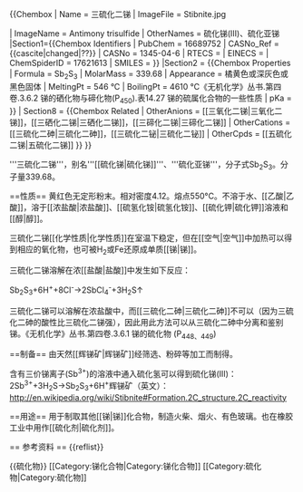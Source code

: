 {{Chembox
|   Name = 三硫化二锑
|   ImageFile = Stibnite.jpg
<!-- | ImageSize = 200px -->
|   ImageName = Antimony trisulfide
|   OtherNames = 硫化锑(III)、硫化亚锑
|Section1={{Chembox Identifiers
| PubChem = 16689752
| CASNo_Ref = {{cascite|changed|??}}
| CASNo = 1345-04-6 
| RTECS = 
| EINECS =
| ChemSpiderID = 17621613
| SMILES = }}
|Section2 = {{Chembox Properties
|   Formula = Sb<sub>2</sub>S<sub>3</sub>
|   MolarMass = 339.68
|   Appearance = 橘黄色或深灰色或黑色固体
|   MeltingPt = 546 °C
|   BoilingPt = 4610 °C<ref>《无机化学》丛书.第四卷.3.6.2 锑的硒化物与碲化物(P<sub>450</sub>).表14.27 锑的硫属化合物的一些性质</ref>
|   pKa = 
  }}
| Section8 = {{Chembox Related
|   OtherAnions = [[三氧化二锑|三氧化二锑]]，[[三硒化二锑|三硒化二锑]]，[[三碲化二锑|三碲化二锑]]
|   OtherCations = [[三硫化二砷|三硫化二砷]]，[[三硫化二铋|三硫化二铋]]
|   OtherCpds = [[五硫化二锑|五硫化二锑]]
  }}
}}

'''三硫化二锑'''，别名'''[[硫化锑|硫化锑]]'''、'''硫化亚锑'''，分子式Sb<sub>2</sub>S<sub>3</sub>。分子量339.68。

==性质==
黄红色无定形粉末。相对密度4.12。熔点550°C。不溶于水、[[乙酸|乙酸]]，溶于[[浓盐酸|浓盐酸]]、[[硫氢化铵|硫氢化铵]]、[[硫化钾|硫化钾]]溶液和[[醇|醇]]。

三硫化二锑[[化学性质|化学性质]]在室温下稳定，但在[[空气|空气]]中加热可以得到相应的氧化物，也可被H<sub>2</sub>或Fe还原成单质[[锑|锑]]。

三硫化二锑溶解在浓[[盐酸|盐酸]]中发生如下反应：

Sb<sub>2</sub>S<sub>3</sub>+6H<sup>+</sup>+8Cl<sup>-</sup>→2SbCl<sub>4</sub><sup>-</sup>+3H<sub>2</sub>S↑

三硫化二锑可以溶解在浓盐酸中，而[[三硫化二砷|三硫化二砷]]不可以（因为三硫化二砷的酸性比三硫化二锑强），因此用此方法可以从三硫化二砷中分离和鉴别锑。<ref>《无机化学》丛书.第四卷.3.6.1 锑的硫化物 (P<sub>448、449</sub>)</ref>


==制备==
由天然[[辉锑矿|辉锑矿]]经筛选、粉碎等加工而制得。

含有三价锑离子(Sb<sup>3+</sup>)的溶液中通入硫化氢可以得到硫化锑(III)：2Sb<sup>3+</sup>+3H<sub>2</sub>S→Sb<sub>2</sub>S<sub>3</sub>+6H<sup>+</sup><ref>辉锑矿（英文）：http://en.wikipedia.org/wiki/Stibnite#Formation.2C_structure.2C_reactivity</ref>

==用途==
用于制取其他[[锑|锑]]化合物，制造火柴、烟火、有色玻璃。也在橡胶工业中用作[[硫化剂|硫化剂]]。

== 参考资料 ==
{{reflist}}

{{硫化物}}
[[Category:锑化合物|Category:锑化合物]]
[[Category:硫化物|Category:硫化物]]
